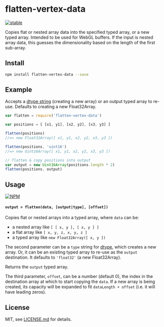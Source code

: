 # flatten-vertex-data

[![stable](http://badges.github.io/stability-badges/dist/stable.svg)](http://github.com/badges/stability-badges)

Copies flat or nested array data into the specified typed array, or a new typed array. Intended to be used for WebGL buffers. If the input is nested array data, this guesses the dimensionality based on the length of the first sub-array.

## Install

```sh
npm install flatten-vertex-data --save
```

## Example

Accepts a [dtype string](https://www.npmjs.com/package/dtype) (creating a new array) or an output typed array to re-use. Defaults to creating a new Float32Array.

```js
var flatten = require('flatten-vertex-data')

var positions = [ [x1, y1], [x2, y2], [x3, y3] ]

flatten(positions)
//=> new Float32Array([ x1, y1, x2, y2, x3, y3 ])

flatten(positions, 'uint16')
//=> new Uint16Array([ x1, y1, x2, y2, x3, y3 ])

// flatten & copy positions into output
var output = new Uint16Array(positions.length * 2)
flatten(positions, output)
```

## Usage

[![NPM](https://nodei.co/npm/flatten-vertex-data.png)](https://www.npmjs.com/package/flatten-vertex-data)

#### `output = flatten(data, [output|type], [offset])`

Copies flat or nested arrays into a typed array, where `data` can be:

- a nested array like `[ [ x, y ], [ x, y ] ]`
- a flat array like `[ x, y, z, x, y, z ]`
- a typed array like `new Float32Array([ x, y ])`

The second parameter can be a `type` string for [dtype](https://www.npmjs.com/package/dtype), which creates a new array. Or, it can be an existing typed array to re-use as the `output` destination. It defaults to `'float32'` (a new Float32Array).

Returns the `output` typed array.

The third parameter, `offset`, can be a number (default 0), the index in the destination array at which to start copying the `data`. If a new array is being created, its capacity will be expanded to fit `dataLength + offset` (i.e. it will have leading zeros).

## License

MIT, see [LICENSE.md](http://github.com/glo-js/flatten-vertex-data/blob/master/LICENSE.md) for details.
